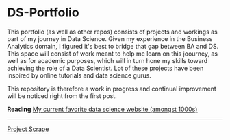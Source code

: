 # DS-Portfolio

This portfolio (as well as other repos) consists of projects and workings as part of my journey in Data Science. Given my experience in the Business Analytics domain, I figured it's best to bridge that gap between BA and DS. This space will consist of work meant to help me learn on this joourney, as well as for academic purposes, which will in turn hone my skills toward achieving the role of a Data Scientist. Lot of these projects have been inspired by online tutorials and data science gurus.

This repository is therefore a work in progress and continual improvement will be noticed right from the first post.

**Reading** [My current favorite data science website (amongst 1000s)](https://towardsdatascience.com/)
***
[Project Scrape](https://github.com/bmk316/scrape)
